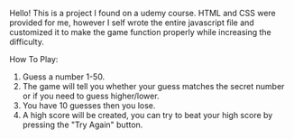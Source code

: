 Hello! This is a project I found on a udemy course. HTML and CSS were provided for me, however I self wrote the entire javascript file and customized it to make the game function properly while increasing the difficulty. 

How To Play:
1. Guess a number 1-50.
2. The game will tell you whether your guess matches the secret number or if you need to guess higher/lower.
3. You have 10 guesses then you lose.
4. A high score will be created, you can try to beat your high score by pressing the "Try Again" button.
